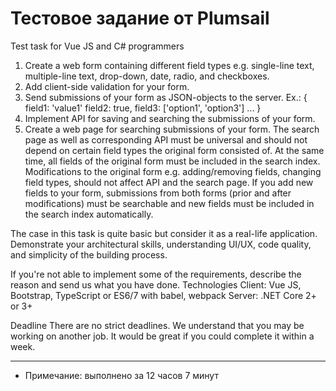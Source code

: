 # Тестовое задание от Plumsail

Test task for Vue JS and C# programmers

1. Create a web form containing different field types e.g. single-line text, multiple-line text, drop-down, date, radio, and checkboxes.
2. Add client-side validation for your form.
3. Send submissions of your form as JSON-objects to the server. Ex.:
{
field1: 'value1'
field2: true,
field3: ['option1', 'option3']
...
}
4. Implement API for saving and searching the submissions of your form.
5. Create a web page for searching submissions of your form. The search page as well as corresponding API must be universal and should not depend on certain field types the original form consisted of. At the same time, all fields of the original form must be included in the search index. Modifications to the original form e.g. adding/removing fields, changing field types, should not affect API and the search page. If you add new fields to your form, submissions from both forms (prior and after modifications) must be searchable and new fields must be included in the search index automatically.

The case in this task is quite basic but consider it as a real-life application. Demonstrate your architectural skills, understanding UI/UX, code quality, and simplicity of the building process.

If you're not able to implement some of the requirements, describe the reason and send us what you have done.
Technologies
Client: Vue JS, Bootstrap, TypeScript or ES6/7 with babel, webpack
Server: .NET Core 2+ or 3+

Deadline
There are no strict deadlines. We understand that you may be working on another job. It would be great if you could complete it within a week.
***
* Примечание: выполнено за 12 часов 7 минут
